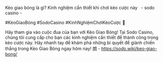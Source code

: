 Kèo giao bóng là gì? Kinh nghiệm cần thiết khi chơi kèo cược này   - sodo casino - 

#KèoGiaoBóng #SodoCasino #KinhNghiệmChơiKèoCược 🤔

Hãy tham gia vào cuộc đua của bạn với Kèo Giao Bóng! Tại Sodo Casino, chúng tôi cung cấp cho bạn các kinh nghiệm cần thiết để thành công trong kèo cược này. Hãy nhanh tay để khám phá những bí quyết để giành chiến thắng trong Kèo Giao Bóng ngay hôm nay! 朗 - https://sodo.wiki/keo-giao-bong/
